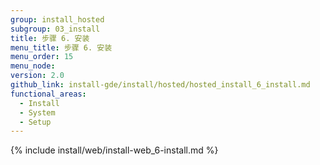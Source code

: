 ```yaml
---
group: install_hosted
subgroup: 03_install
title: 步骤 6. 安装
menu_title: 步骤 6. 安装
menu_order: 15
menu_node:
version: 2.0
github_link: install-gde/install/hosted/hosted_install_6_install.md
functional_areas:
  - Install
  - System
  - Setup
---
```


{% include install/web/install-web_6-install.md %}

